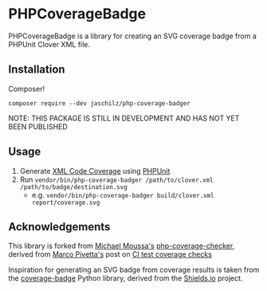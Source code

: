 # PHPCoverageBadge

PHPCoverageBadge is a library for creating an SVG coverage badge from a PHPUnit Clover XML file.

## Installation

Composer!

`composer require --dev jaschilz/php-coverage-badger`

NOTE: THIS PACKAGE IS STILL IN DEVELOPMENT AND HAS NOT YET BEEN PUBLISHED

## Usage

1. Generate [XML Code Coverage](https://phpunit.de/manual/current/en/logging.html#logging.codecoverage.xml) using [PHPUnit](https://phpunit.de/manual/current/en/appendixes.configuration.html#appendixes.configuration.logging)
1. Run `vendor/bin/php-coverage-badger /path/to/clover.xml /path/to/badge/destination.svg`
    * e.g. `vendor/bin/php-coverage-badger build/clover.xml report/coverage.svg`

## Acknowledgements

This library is forked from [Michael Moussa's](https://github.com/ocramius) [php-coverage-checker](https://github.com/michaelmoussa/php-coverage-checker), derived from [Marco Pivetta's](https://github.com/ocramius) post on [CI test coverage checks](https://ocramius.github.io/blog/automated-code-coverage-check-for-github-pull-requests-with-travis/)

Inspiration for generating an SVG badge from coverage results is taken from the [coverage-badge](https://pypi.python.org/pypi/coverage-badge) Python library, derived from the [Shields.io](https://github.com/badges/shields/) project.


